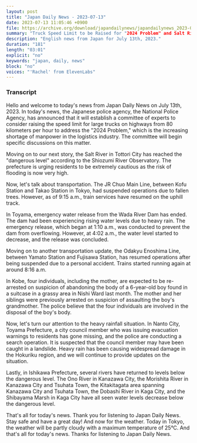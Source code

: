 ```yaml
---
layout: post
title: "Japan Daily News - 2023-07-13"
date: 2023-07-13 11:05:46 +0900
file: https://archive.org/download/japandailynews/japandailynews_2023-07-13.mp3
summary: "Truck Speed Limit to be Raised for "2024 Problem" and Salt River Reaches Dangerous Level, & more…"
description: "English news from Japan for July 13th, 2023."
duration: "181"
length: "03:01"
explicit: "no"
keywords: "japan, daily, news"
block: "no"
voices: "'Rachel' from ElevenLabs"
---
```


### Transcript

Hello and welcome to today's news from Japan Daily News on July 13th, 2023. In today's news, the Japanese police agency, the National Police Agency, has announced that it will establish a committee of experts to consider raising the speed limit for large trucks on highways from 80 kilometers per hour to address the "2024 Problem," which is the increasing shortage of manpower in the logistics industry. The committee will begin specific discussions on this matter.

Moving on to our next story, the Salt River in Tottori City has reached the "dangerous level" according to the Shiozumi River Observatory. The prefecture is urging residents to be extremely cautious as the risk of flooding is now very high.

Now, let's talk about transportation. The JR Chuo Main Line, between Kofu Station and Takao Station in Tokyo, had suspended operations due to fallen trees. However, as of 9:15 a.m., train services have resumed on the uphill track.

In Toyama, emergency water release from the Wada River Dam has ended. The dam had been experiencing rising water levels due to heavy rain. The emergency release, which began at 1:10 a.m., was conducted to prevent the dam from overflowing. However, at 4:02 a.m., the water level started to decrease, and the release was concluded.

Moving on to another transportation update, the Odakyu Enoshima Line, between Yamato Station and Fujisawa Station, has resumed operations after being suspended due to a personal accident. Trains started running again at around 8:16 a.m.

In Kobe, four individuals, including the mother, are expected to be re-arrested on suspicion of abandoning the body of a 6-year-old boy found in a suitcase in a grassy area in Nishi Ward last month. The mother and her siblings were previously arrested on suspicion of assaulting the boy's grandmother. The police believe that the four individuals are involved in the disposal of the boy's body.

Now, let's turn our attention to the heavy rainfall situation. In Nanto City, Toyama Prefecture, a city council member who was issuing evacuation warnings to residents has gone missing, and the police are conducting a search operation. It is suspected that the council member may have been caught in a landslide. Heavy rain has been causing widespread damage in the Hokuriku region, and we will continue to provide updates on the situation.

Lastly, in Ishikawa Prefecture, several rivers have returned to levels below the dangerous level. The Ono River in Kanazawa City, the Morishita River in Kanazawa City and Tsuhata Town, the Kitakitagata area spanning Kanazawa City and Tsuhata Town, the Dobashi River in Kaga City, and the Shibayama Marsh in Kaga City have all seen water levels decrease below the dangerous level.

That's all for today's news. Thank you for listening to Japan Daily News. Stay safe and have a great day! And now for the weather. Today in Tokyo, the weather will be partly cloudy with a maximum temperature of 25°C.  And that's all for today's news. Thanks for listening to Japan Daily News.

